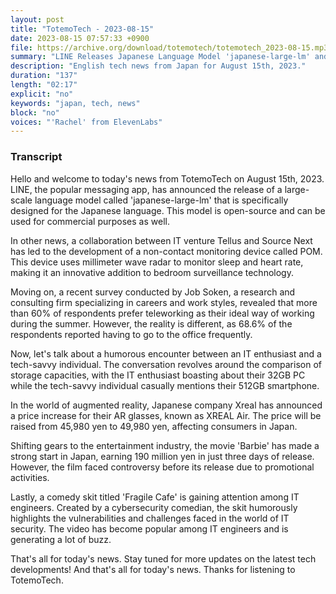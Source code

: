 ```yaml
---
layout: post
title: "TotemoTech - 2023-08-15"
date: 2023-08-15 07:57:33 +0900
file: https://archive.org/download/totemotech/totemotech_2023-08-15.mp3
summary: "LINE Releases Japanese Language Model 'japanese-large-lm' and POM Sleep Monitoring Device, & more…"
description: "English tech news from Japan for August 15th, 2023."
duration: "137"
length: "02:17"
explicit: "no"
keywords: "japan, tech, news"
block: "no"
voices: "'Rachel' from ElevenLabs"
---
```


### Transcript

Hello and welcome to today's news from TotemoTech on August 15th, 2023. LINE, the popular messaging app, has announced the release of a large-scale language model called 'japanese-large-lm' that is specifically designed for the Japanese language. This model is open-source and can be used for commercial purposes as well.

In other news, a collaboration between IT venture Tellus and Source Next has led to the development of a non-contact monitoring device called POM. This device uses millimeter wave radar to monitor sleep and heart rate, making it an innovative addition to bedroom surveillance technology.

Moving on, a recent survey conducted by Job Soken, a research and consulting firm specializing in careers and work styles, revealed that more than 60% of respondents prefer teleworking as their ideal way of working during the summer. However, the reality is different, as 68.6% of the respondents reported having to go to the office frequently.

Now, let's talk about a humorous encounter between an IT enthusiast and a tech-savvy individual. The conversation revolves around the comparison of storage capacities, with the IT enthusiast boasting about their 32GB PC while the tech-savvy individual casually mentions their 512GB smartphone.

In the world of augmented reality, Japanese company Xreal has announced a price increase for their AR glasses, known as XREAL Air. The price will be raised from 45,980 yen to 49,980 yen, affecting consumers in Japan.

Shifting gears to the entertainment industry, the movie 'Barbie' has made a strong start in Japan, earning 190 million yen in just three days of release. However, the film faced controversy before its release due to promotional activities.

Lastly, a comedy skit titled 'Fragile Cafe' is gaining attention among IT engineers. Created by a cybersecurity comedian, the skit humorously highlights the vulnerabilities and challenges faced in the world of IT security. The video has become popular among IT engineers and is generating a lot of buzz.

That's all for today's news. Stay tuned for more updates on the latest tech developments!   And that's all for today's news. Thanks for listening to TotemoTech.
